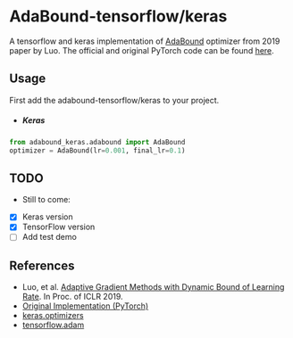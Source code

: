 # AdaBound-tensorflow/keras
A tensorflow and keras implementation of [AdaBound](https://openreview.net/forum?id=Bkg3g2R9FX) optimizer from 2019 paper by Luo. The official and original PyTorch code can be found [here](https://github.com/Luolc/AdaBound).

## Usage
First add the adabound-tensorflow/keras to your project.
* ##### Keras
```python
from adabound_keras.adabound import AdaBound
optimizer = AdaBound(lr=0.001, final_lr=0.1)
```

## TODO
 - Still to come:
 * [x] Keras version
 * [x] TensorFlow version
 * [ ] Add test demo
 
 ## References
 - Luo, et al. [Adaptive Gradient Methods with Dynamic Bound of Learning Rate](https://openreview.net/forum?id=Bkg3g2R9FX). In Proc. of ICLR 2019.
 - [Original Implementation (PyTorch)](https://github.com/Luolc/AdaBound)
 - [keras.optimizers](https://github.com/tensorflow/tensorflow/blob/master/tensorflow/python/keras/optimizers.py)
 - [tensorflow.adam](https://github.com/tensorflow/tensorflow/blob/r1.12/tensorflow/python/training/adam.py)
